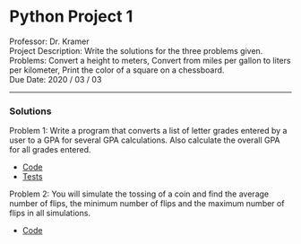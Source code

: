 # Python Project 1

Professor: Dr. Kramer \
Project Description: Write the solutions for the three problems given. \
Problems: Convert a height to meters, Convert from miles per gallon to liters per kilometer, Print the color of a square on a chessboard. \
Due Date: 2020 / 03 / 03

---

### Solutions

Problem 1:
Write a program that converts a list of letter grades entered by a user to a GPA for several GPA calculations. Also calculate the overall GPA for all grades entered.

- [Code](badr_choubai_02_02__01.py)
- [Tests](test_badr_choubai_02_02__01.py)

Problem 2:
You will simulate the tossing of a coin and find the average number of flips, the minimum number of flips and the maximum number of flips in all simulations. 

- [Code](badr_choubai_02_02__02.py)
